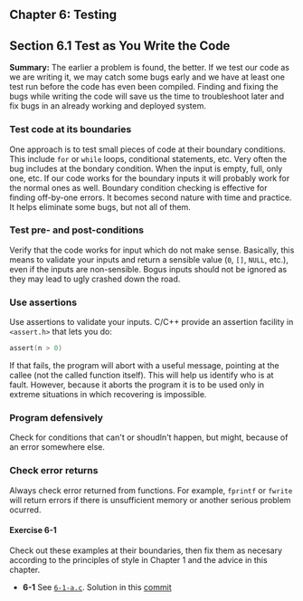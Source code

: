 ## Chapter 6: Testing

## Section 6.1 Test as You Write the Code
**Summary:** The earlier a problem is found, the better.
If we test our code as we are writing it, we may catch some bugs early and we have at least one test run before the code has even been compiled.
Finding and fixing the bugs while writing the code will save us the time to troubleshoot later and fix bugs in an already working and deployed system.
### Test code at its boundaries
One approach is to test small pieces of code at their boundary conditions.
This include `for` or `while` loops, conditional statements, etc.
Very often the bug includes at the bondary condition. When the input is empty, full, only one, etc.
If our code works for the boundary inputs it will probably work for the normal ones as well.
Boundary condition checking is effective for finding off-by-one errors. It becomes second nature with time and practice.
It helps eliminate some bugs, but not all of them.
### Test pre- and post-conditions
Verify that the code works for input which do not make sense. Basically, this means to validate your inputs
and return a sensible value (`0`, `[]`, `NULL`, etc.), even if the inputs are non-sensible.
Bogus inputs should not be ignored as they may lead to ugly crashed down the road.
### Use assertions
Use assertions to validate your inputs. C/C++ provide an assertion facility in `<assert.h>` that lets you do:
```c
assert(n > 0)
```
If that fails, the program will abort with a useful message, pointing at the callee (not the called function itself).
This will help us identify who is at fault.
However, because it aborts the program it is to be used only in extreme situations in which recovering is impossible.
### Program defensively
Check for conditions that can't or shoudln't happen, but might, because of an error somewhere else.
### Check error returns
Always check error returned from functions.
For example, `fprintf` or `fwrite` will return errors if there is unsufficient memory or another serious problem ocurred.

#### Exercise 6-1
Check out these examples at their boundaries, then fix them as necesary according to the principles of style
in Chapter 1 and the advice in this chapter.

- **6-1** See [`6-1-a.c`](6-1-a.c). Solution in this [commit](https://github.com/asankov/the-practice-of-programming/commit/f349b9aec39b0dda02e75ab3b36541e3930a05a2)